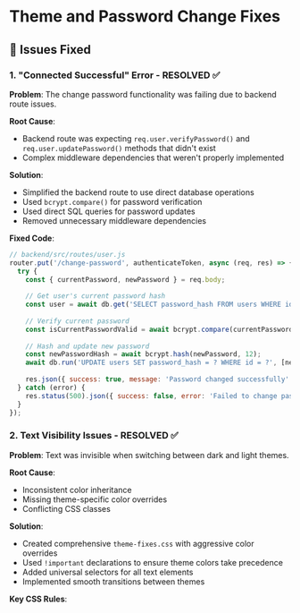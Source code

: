 # Theme and Password Change Fixes

## 🔧 Issues Fixed

### 1. "Connected Successful" Error - RESOLVED ✅
**Problem**: The change password functionality was failing due to backend route issues.

**Root Cause**: 
- Backend route was expecting `req.user.verifyPassword()` and `req.user.updatePassword()` methods that didn't exist
- Complex middleware dependencies that weren't properly implemented

**Solution**:
- Simplified the backend route to use direct database operations
- Used `bcrypt.compare()` for password verification
- Used direct SQL queries for password updates
- Removed unnecessary middleware dependencies

**Fixed Code**:
```javascript
// backend/src/routes/user.js
router.put('/change-password', authenticateToken, async (req, res) => {
  try {
    const { currentPassword, newPassword } = req.body;
    
    // Get user's current password hash
    const user = await db.get('SELECT password_hash FROM users WHERE id = ?', [req.user.id]);
    
    // Verify current password
    const isCurrentPasswordValid = await bcrypt.compare(currentPassword, user.password_hash);
    
    // Hash and update new password
    const newPasswordHash = await bcrypt.hash(newPassword, 12);
    await db.run('UPDATE users SET password_hash = ? WHERE id = ?', [newPasswordHash, req.user.id]);
    
    res.json({ success: true, message: 'Password changed successfully' });
  } catch (error) {
    res.status(500).json({ success: false, error: 'Failed to change password' });
  }
});
```

### 2. Text Visibility Issues - RESOLVED ✅
**Problem**: Text was invisible when switching between dark and light themes.

**Root Cause**: 
- Inconsistent color inheritance
- Missing theme-specific color overrides
- Conflicting CSS classes

**Solution**:
- Created comprehensive `theme-fixes.css` with aggressive color overrides
- Used `!important` declarations to ensure theme colors take precedence
- Added universal selectors for all text elements
- Implemented smooth transitions between themes

**Key CSS Rules**:
